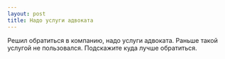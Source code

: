 ```yaml
---
layout: post 
title: Надо услуги адвоката 
--- 
```

Решил обратиться в компанию, надо услуги адвоката. Раньше такой услугой не пользовался. Подскажите куда лучше обратиться.